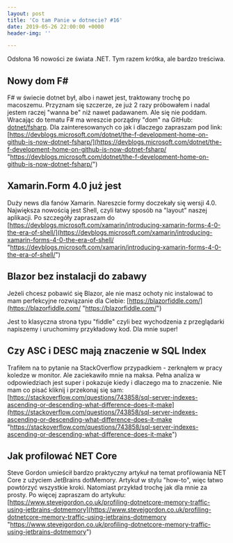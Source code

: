 ```yaml
---
layout: post
title: 'Co tam Panie w dotnecie? #16'
date: 2019-05-26 22:00:00 +0000
header-img: ''

---
```

Odsłona 16 nowości ze świata .NET. Tym razem krótka, ale bardzo treściwa.

## Nowy dom F#

F# w świecie dotnet był, albo i nawet jest, traktowany trochę po macoszemu. Przyznam się szczerze, ze już 2 razy próbowałem i nadal jestem raczej "wanna be" niż nawet padawanem. Ale się nie poddam. Wracając do tematu F# ma wreszcie porządny "dom" na GitHub: [dotnet/fsharp](https://github.com/dotnet/fsharp). Dla zainteresowanych co jak i dlaczego zapraszam pod link: [https://devblogs.microsoft.com/dotnet/the-f-development-home-on-github-is-now-dotnet-fsharp/](https://devblogs.microsoft.com/dotnet/the-f-development-home-on-github-is-now-dotnet-fsharp/ "https://devblogs.microsoft.com/dotnet/the-f-development-home-on-github-is-now-dotnet-fsharp/")

## Xamarin.Form 4.0 już jest

Duży news dla fanów Xamarin. Nareszcie formy doczekały się wersji 4.0. Największa nowością jest Shell, czyli łatwy sposób na "layout" naszej aplikacji. Po szczegóły zapraszam do [https://devblogs.microsoft.com/xamarin/introducing-xamarin-forms-4-0-the-era-of-shell/](https://devblogs.microsoft.com/xamarin/introducing-xamarin-forms-4-0-the-era-of-shell/ "https://devblogs.microsoft.com/xamarin/introducing-xamarin-forms-4-0-the-era-of-shell/")

## Blazor bez instalacji do zabawy

Jeżeli chcesz pobawić się Blazor, ale nie masz ochoty nic instalować to mam perfekcyjne rozwiązanie dla Ciebie: [https://blazorfiddle.com/](https://blazorfiddle.com/ "https://blazorfiddle.com/")

Jest to klasyczna strona typu "fiddle" czyli bez wychodzenia z przeglądarki napiszemy i uruchomimy przykładowy kod. Dla mnie super!

## Czy ASC i DESC mają znaczenie w SQL Index

Trafiłem na to pytanie na StackOverflow przypadkiem - zerknąłem w pracy koledze w monitor. Ale zaciekawiło mnie na maksa. Pełna analiza w odpowiedziach jest super i pokazuje kiedy i dlaczego ma to znaczenie. Nie mam co pisać kliknij i przekonaj się sam: [https://stackoverflow.com/questions/743858/sql-server-indexes-ascending-or-descending-what-difference-does-it-make](https://stackoverflow.com/questions/743858/sql-server-indexes-ascending-or-descending-what-difference-does-it-make "https://stackoverflow.com/questions/743858/sql-server-indexes-ascending-or-descending-what-difference-does-it-make")

## Jak profilować NET Core

Steve Gordon umieścił bardzo praktyczny artykuł na temat profilowania NET Core z użyciem JetBrains dotMemory. Artykuł w stylu "how-to", więc łatwo powtórzyć wszystkie kroki. Natomiast przykład trochę jak dla mnie za prosty. Po więcej zapraszam do artykułu: [https://www.stevejgordon.co.uk/profiling-dotnetcore-memory-traffic-using-jetbrains-dotmemory](https://www.stevejgordon.co.uk/profiling-dotnetcore-memory-traffic-using-jetbrains-dotmemory "https://www.stevejgordon.co.uk/profiling-dotnetcore-memory-traffic-using-jetbrains-dotmemory")